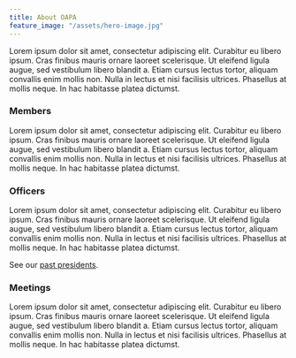 ```yaml
---
title: About OAPA
feature_image: "/assets/hero-image.jpg"
---
```


Lorem ipsum dolor sit amet, consectetur adipiscing elit. Curabitur eu libero ipsum. Cras finibus mauris ornare laoreet scelerisque. Ut eleifend ligula augue, sed vestibulum libero blandit a. Etiam cursus lectus tortor, aliquam convallis enim mollis non. Nulla in lectus et nisi facilisis ultrices. Phasellus at mollis neque. In hac habitasse platea dictumst.

### Members

Lorem ipsum dolor sit amet, consectetur adipiscing elit. Curabitur eu libero ipsum. Cras finibus mauris ornare laoreet scelerisque. Ut eleifend ligula augue, sed vestibulum libero blandit a. Etiam cursus lectus tortor, aliquam convallis enim mollis non. Nulla in lectus et nisi facilisis ultrices. Phasellus at mollis neque. In hac habitasse platea dictumst.

### Officers

Lorem ipsum dolor sit amet, consectetur adipiscing elit. Curabitur eu libero ipsum. Cras finibus mauris ornare laoreet scelerisque. Ut eleifend ligula augue, sed vestibulum libero blandit a. Etiam cursus lectus tortor, aliquam convallis enim mollis non. Nulla in lectus et nisi facilisis ultrices. Phasellus at mollis neque. In hac habitasse platea dictumst.

See our [past presidents](/past-presidents "past presidents").

### Meetings

Lorem ipsum dolor sit amet, consectetur adipiscing elit. Curabitur eu libero ipsum. Cras finibus mauris ornare laoreet scelerisque. Ut eleifend ligula augue, sed vestibulum libero blandit a. Etiam cursus lectus tortor, aliquam convallis enim mollis non. Nulla in lectus et nisi facilisis ultrices. Phasellus at mollis neque. In hac habitasse platea dictumst.

